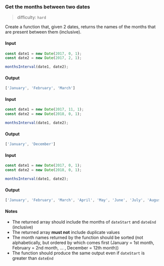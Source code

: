 ### Get the months between two dates

> difficulty: `hard`

Create a function that, given 2 dates, returns the names of the months that are present between them (inclusive).

#### Input

```javascript
const date1 = new Date(2017, 0, 1);
const date2 = new Date(2017, 2, 1);

monthsInterval(date1, date2);
```

#### Output

```javascript
['January', 'February', 'March']
```

#### Input

```javascript
const date1 = new Date(2017, 11, 1);
const date2 = new Date(2018, 0, 1);

monthsInterval(date1, date2);
```

#### Output

```javascript
['January', 'December']
```

#### Input

```javascript
const date1 = new Date(2017, 0, 1);
const date2 = new Date(2018, 0, 1);

monthsInterval(date1, date2);
```

#### Output

```javascript
['January', 'February', 'March', 'April', 'May', 'June', 'July', 'August', 'September', 'October', 'November', 'December']
```

#### Notes

* The returned array should include the months of `dateStart` and `dateEnd` (inclusive)
* The returned array **must not** include duplicate values
* The month names returned by the function should be sorted (not alphabetically, but ordered by which comes first (January = 1st month, February = 2nd month, … , December = 12th month))
* The function should produce the same output even if `dateStart` is greater than `dateEnd`
